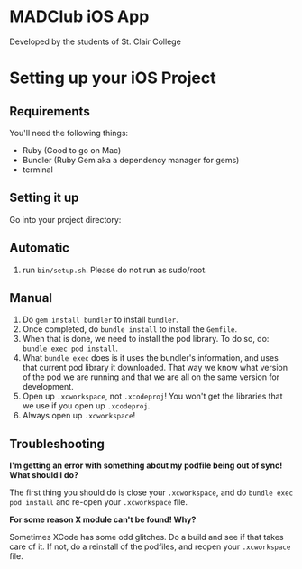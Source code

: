 # MADClub iOS App

Developed by the students of St. Clair College

# Setting up your iOS Project

## Requirements

You'll need the following things:

- Ruby (Good to go on Mac)
- Bundler (Ruby Gem aka a dependency manager for gems)
- terminal

## Setting it up

Go into your project directory:

## Automatic

1. run `bin/setup.sh`. Please do not run as sudo/root.

## Manual

1. Do `gem install bundler` to install `bundler`.
1. Once completed, do `bundle install` to install the `Gemfile`.
1. When that is done, we need to install the pod library. To do so, do: `bundle exec pod install`.
  1. What `bundle exec` does is it uses the bundler's information, and uses that current pod library it downloaded. That way we know what version of the pod we are running and that we are all on the same version for development.
1. Open up `.xcworkspace`, not `.xcodeproj`! You won't get the libraries that we use if you open up `.xcodeproj`.
  1. Always open up `.xcworkspace`!

## Troubleshooting

**I'm getting an error with something about my podfile being out of sync! What should I do?**

The first thing you should do is close your `.xcworkspace`, and do `bundle exec pod install` and re-open your `.xcworkspace` file.

**For some reason X module can't be found! Why?**

Sometimes XCode has some odd glitches. Do a build and see if that takes care of it. If not, do a reinstall of the podfiles, and reopen your `.xcworkspace` file.